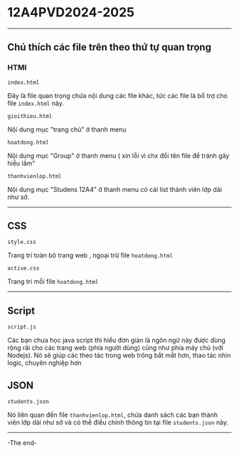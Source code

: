 # 12A4PVD2024-2025

***

## Chú thích các file trên theo thứ tự quan trọng 

### HTMl

`index.html`

Đây là file quan trọng chứa nội dung các file khác, tức các file là bổ trợ cho file `index.html` này.

`gioithieu.html`

Nội dung mục "trang chủ" ở thanh menu

`hoatdong.html`

Nội dung mục "Group" ở thanh menu ( xin lỗi vì chx đổi tên file để tránh gây hiểu lầm" 

`thanhvienlop.html`

Nội dung mục "Studens 12A4" ở thanh menu có cái list thành viên lớp dài như sớ.

***

## CSS 

`style.css` 

Trang trí toàn bộ trang web , ngoại trừ file `hoatdong.html` 

`active.css`

Trang trí mỗi file `hoatdong.html`

***

## Script

`script.js`

Các bạn chưa học java script thì hiểu đơn giản là  ngôn ngữ này được dùng rộng rãi cho các trang web (phía người dùng) cũng như phía máy chủ (với Nodejs). Nó sẽ giúp các theo tác trong web trông bắt mắt hơn, thao tác nhìn logic, chuyên nghiệp hơn


## JSON 

`students.json`

Nó liên quan đến file `thanhvienlop.html`, chứa danh sách các bạn thành viên lớp dài như sớ và có thể điều chỉnh thông tin tại file `students.json` này. 

***
-The end- 
